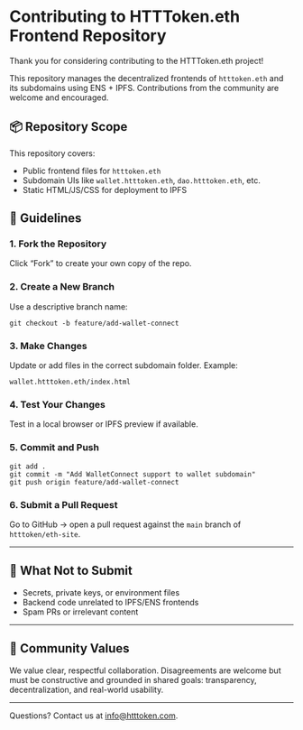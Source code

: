 
# Contributing to HTTToken.eth Frontend Repository

Thank you for considering contributing to the HTTToken.eth project!

This repository manages the decentralized frontends of `htttoken.eth` and its subdomains using ENS + IPFS. Contributions from the community are welcome and encouraged.

## 📦 Repository Scope

This repository covers:
- Public frontend files for `htttoken.eth`
- Subdomain UIs like `wallet.htttoken.eth`, `dao.htttoken.eth`, etc.
- Static HTML/JS/CSS for deployment to IPFS

## 🧠 Guidelines

### 1. Fork the Repository
Click “Fork” to create your own copy of the repo.

### 2. Create a New Branch
Use a descriptive branch name:
```
git checkout -b feature/add-wallet-connect
```

### 3. Make Changes
Update or add files in the correct subdomain folder. Example:
```
wallet.htttoken.eth/index.html
```

### 4. Test Your Changes
Test in a local browser or IPFS preview if available.

### 5. Commit and Push
```
git add .
git commit -m "Add WalletConnect support to wallet subdomain"
git push origin feature/add-wallet-connect
```

### 6. Submit a Pull Request
Go to GitHub → open a pull request against the `main` branch of `htttoken/eth-site`.

---

## 🚫 What Not to Submit

- Secrets, private keys, or environment files
- Backend code unrelated to IPFS/ENS frontends
- Spam PRs or irrelevant content

---

## 🤝 Community Values

We value clear, respectful collaboration. Disagreements are welcome but must be constructive and grounded in shared goals: transparency, decentralization, and real-world usability.

---

Questions? Contact us at [info@htttoken.com](mailto:info@htttoken.com).
